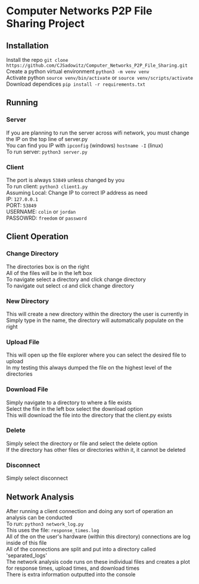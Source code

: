 # Computer Networks P2P File Sharing Project
## Installation
Install the repo `git clone https://github.com/CJSadowitz/Computer_Networks_P2P_File_Sharing.git` </br>
Create a python virtual environment `python3 -m venv venv` </br>
Activate python `source venv/bin/activate` or `source venv/scripts/activate`</br>
Download dependices `pip install -r requirements.txt`

## Running
### Server
If you are planning to run the server across wifi network, you must change the IP on the top line of server.py </br>
You can find you IP with `ipconfig` (windows) `hostname -I` (linux) </br>
To run server: `python3 server.py` </br>
### Client
The port is always `53849` unless changed by you </br>
To run client: `python3 client1.py` </br>
Assuming Local: Change IP to correct IP address as need </br>
IP: `127.0.0.1` </br>
PORT: `53849` </br>
USERNAME: `colin` or `jordan` </br>
PASSOWRD: `freedom` or `password` </br>

## Client Operation
### Change Directory
The directories box is on the right </br>
All of the files will be in the left box </br>
To navigate select a directory and click change directory </br>
To navigate out select `cd` and click change directory </br>
### New Directory
This will create a new directory within the directory the user is currently in </br>
Simply type in the name, the directory will automatically populate on the right </br>
### Upload File
This will open up the file explorer where you can select the desired file to upload </br>
In my testing this always dumped the file on the highest level of the directories </br>
### Download File
Simply navigate to a directory to where a file exists </br>
Select the file in the left box select the download option </br>
This will download the file into the directory that the client.py exists </br>
### Delete
Simply select the directory or file and select the delete option </br>
If the directory has other files or directories within it, it cannot be deleted </br>
### Disconnect
Simply select disconnect </br>

## Network Analysis
After running a client connection and doing any sort of operation an analysis can be conducted </br>
To run: `python3 network_log.py` </br>
This uses the file: `response_times.log` </br>
All of the on the user's hardware (within this directory) connections are log inside of this file </br>
All of the connections are split and put into a directory called 'separated_logs' </br>
The network analysis code runs on these individual files and creates a plot for response times, upload times, and download times </br>
There is extra information outputted into the console </br>
